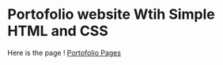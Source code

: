 # Portofolio website Wtih Simple HTML and CSS

Here is the page !
[Portofolio Pages]( https://mustafamadjid.github.io/WEB_Project-Portofolio-2/html)
